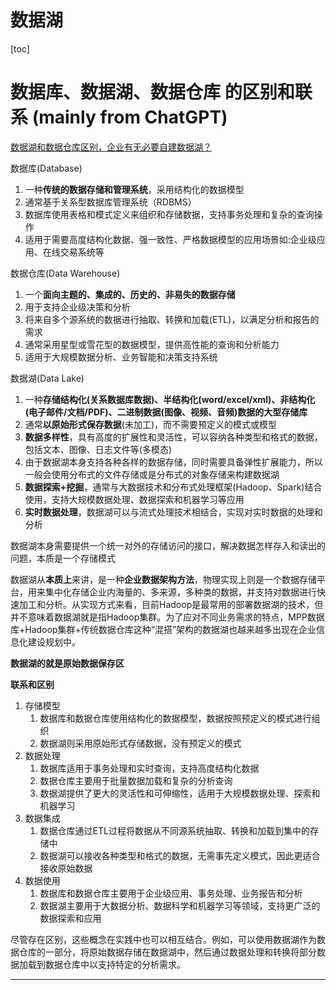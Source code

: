 # 数据湖

[toc]

# 数据库、数据湖、数据仓库 的区别和联系 (mainly from ChatGPT)

[数据湖和数据仓库区别，企业有无必要自建数据湖？](https://www.bilibili.com/video/BV1ra411H7wo/)

数据库(Database)
1. 一种**传统的数据存储和管理系统**，采用结构化的数据模型
2. 通常基于关系型数据库管理系统（RDBMS）
3. 数据库使用表格和模式定义来组织和存储数据，支持事务处理和复杂的查询操作
4. 适用于需要高度结构化数据、强一致性、严格数据模型的应用场景如:企业级应用、在线交易系统等

数据仓库(Data Warehouse)
1. 一个**面向主题的、集成的、历史的、非易失的数据存储**
2. 用于支持企业级决策和分析
3. 将来自多个源系统的数据进行抽取、转换和加载(ETL)，以满足分析和报告的需求
4. 通常采用星型或雪花型的数据模型，提供高性能的查询和分析能力
5. 适用于大规模数据分析、业务智能和决策支持系统

数据湖(Data Lake)
1. 一种**存储结构化(关系数据库数据)、半结构化(word/excel/xml)、非结构化(电子邮件/文档/PDF)、二进制数据(图像、视频、音频)数据的大型存储库**
2. 通常**以原始形式保存数据**(未加工)，而不需要预定义的模式或模型
3. **数据多样性**，具有高度的扩展性和灵活性，可以容纳各种类型和格式的数据，包括文本、图像、日志文件等(多模态)
4. 由于数据湖本身支持各种各样的数据存储，同时需要具备弹性扩展能力，所以一般会使用分布式的文件存储或是分布式的对象存储来构建数据湖
5. **数据探索+挖掘**，通常与大数据技术和分布式处理框架(Hadoop、Spark)结合使用，支持大规模数据处理、数据探索和机器学习等应用
6. **实时数据处理**，数据湖可以与流式处理技术相结合，实现对实时数据的处理和分析


数据湖本身需要提供一个统一对外的存储访问的接口，解决数据怎样存入和读出的问题，本质是一个存储模式

数据湖从**本质上**来讲，是一种**企业数据架构方法**，物理实现上则是一个数据存储平台，用来集中化存储企业内海量的、多来源，多种类的数据，并支持对数据进行快速加工和分析。从实现方式来看，目前Hadoop是最常用的部署数据湖的技术，但并不意味着数据湖就是指Hadoop集群。为了应对不同业务需求的特点，MPP数据库+Hadoop集群+传统数据仓库这种“混搭”架构的数据湖也越来越多出现在企业信息化建设规划中。

**数据湖的就是原始数据保存区**

**联系和区别**
1. 存储模型
   1. 数据库和数据仓库使用结构化的数据模型，数据按照预定义的模式进行组织
   2. 数据湖则采用原始形式存储数据，没有预定义的模式
2. 数据处理
   1. 数据库适用于事务处理和实时查询，支持高度结构化数据
   2. 数据仓库主要用于批量数据加载和复杂的分析查询
   3. 数据湖提供了更大的灵活性和可伸缩性，适用于大规模数据处理、探索和机器学习
3. 数据集成
   1. 数据仓库通过ETL过程将数据从不同源系统抽取、转换和加载到集中的存储中
   2. 数据湖可以接收各种类型和格式的数据，无需事先定义模式，因此更适合接收原始数据
4. 数据使用
   1. 数据库和数据仓库主要用于企业级应用、事务处理、业务报告和分析
   2. 数据湖主要用于大数据分析、数据科学和机器学习等领域，支持更广泛的数据探索和应用

尽管存在区别，这些概念在实践中也可以相互结合。例如，可以使用数据湖作为数据仓库的一部分，将原始数据存储在数据湖中，然后通过数据处理和转换将部分数据加载到数据仓库中以支持特定的分析需求。


---







